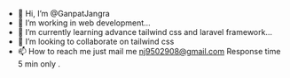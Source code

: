 - 👋 Hi, I’m @GanpatJangra
- 👀 I’m working in web development...
- 🌱 I’m currently learning advance tailwind css and laravel framework...
- 💞️ I’m looking to collaborate on tailwind css
- 📫 How to reach me  just mail me nj9502908@gmail.com Response time 5 min only .

<!---
GanpatJangra/GanpatJangra is a ✨ special ✨ repository because its `README.md` (this file) appears on your GitHub profile.
You can click the Preview link to take a look at your changes.
--->
